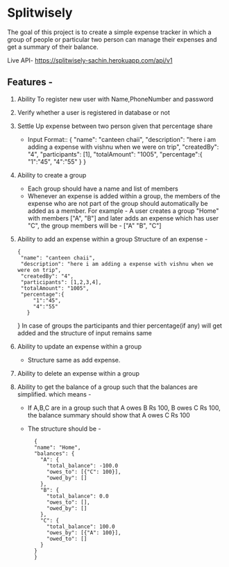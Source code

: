 # Splitwisely
The goal of this project is to create a simple expense tracker in which a group of people or particular two person can manage their expenses and get a summary of their balance.

Live API- https://splitwisely-sachin.herokuapp.com/api/v1
## Features - 
1. Ability To register new user with Name,PhoneNumber and password
2. Verify whether a user is registered in database or not
3. Settle Up expense between two person given that percentage share
   - Input Format:: 
     {
        "name": "canteen chaii",
        "description": "here i am adding a expense with vishnu when we were on trip",
        "createdBy": "4",
        "participants": [1],
        "totalAmount": "1005",
        "percentage":{
            "1":"45",
            "4":"55"
          }
      }
4. Ability to create a group
	- Each group should have a name and list of members
	- Whenever an expense is added within a group, the members of the expense who are not part of the group should automatically be added as a member.
	  For example - A user creates a group "Home" with members ["A", "B"] and later adds an expense which has user "C", the group members will be - ["A" "B", "C"]
5. Ability to add an expense within a group
	 Structure of an expense - 
  
       {
        "name": "canteen chaii",
        "description": "here i am adding a expense with vishnu when we were on trip",
        "createdBy": "4",
        "participants": [1,2,3,4],
        "totalAmount": "1005",
        "percentage":{
            "1":"45",
            "4":"55"
          }
      }
    In case of groups the participants and thier percentage(if any) will get added and the structure of input remains same
6. Ability to update an expense within a group
    - Structure same as add expense.
7. Ability to delete an expense within a group
8. Ability to get the balance of a group such that the balances are simplified. which means -
    - If A,B,C are in a group such that A owes B Rs 100, B owes C Rs 100, the balance summary should show that A owes C Rs 100
    - The structure should be -

    	    {
            "name": "Home",
            "balances": {
              "A": {
                "total_balance": -100.0
                "owes_to": [{"C": 100}],
                "owed_by": []
              },
              "B": {
                "total_balance": 0.0
                "owes_to": [],
                "owed_by": []
              },
              "C": {
                "total_balance": 100.0
                "owes_by": [{"A": 100}],
                "owed_to": []
              }
            }
        	}







